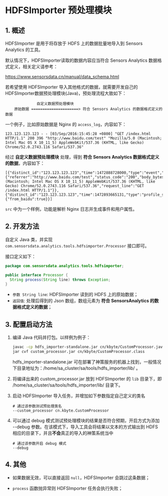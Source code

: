 # HDFSImporter 预处理模块

## 1. 概述

HDFSImporter 是用于将存放于 HDFS 上的数据批量地导入到 Sensors Analytics 的工具。

默认情况下，HDFSImporter读取的数据内容应当符合 Sensors Analytics 数据格式定义，相关定义请参考：

https://www.sensorsdata.cn/manual/data_schema.html

若希望使用 HDFSImporter 导入其他格式的数据，就需要开发自己的 HDFSImporter数据预处理模块(Java)，预处理流程大致如下：

```
              自定义数据预处理模块
    原始数据 =====================> 符合 Sensors Analytics 的数据格式定义的数据
```

一个例子，比如原始数据是 Nginx 的 `access_log`，内容如下：

```
123.123.123.123 - - [03/Sep/2016:15:45:28 +0800] "GET /index.html HTTP/1.1" 200 396 "http://www.baidu.com/test" "Mozilla/5.0 (Macintosh; Intel Mac OS X 10_11_5) AppleWebKit/537.36 (KHTML, like Gecko) Chrome/52.0.2743.116 Safari/537.36"
```

经过 **自定义数据预处理模块** 处理，得到 **符合 Sensors Analytics 数据格式定义的数据**，内容如下：

```
[{"distinct_id":"123.123.123.123","time":1472888728000,"type":"event","event":"RawPageView","properties":{"referrer":"http://www.baidu.com/test","status_code":"200","body_bytes_sent":396,"$ip":"123.123.123.123","$user_agent":"Mozilla/5.0 (Macintosh; Intel Mac OS X 10_11_5) AppleWebKit/537.36 (KHTML, like Gecko) Chrome/52.0.2743.116 Safari/537.36","request_line":"GET /index.html HTTP/1.1"}},{"distinct_id":"123.123.123.123","time":1472893665131,"type":"profile_set","properties":{"from_baidu":true}}]
```

`src` 中为一个样例，功能是解析 Nginx 日志并生成事件和用户属性。

## 2. 开发方法

自定义 Java 类，并实现 `com.sensorsdata.analytics.tools.hdfsimporter.Processor` 接口即可。

接口定义如下：

```java
package com.sensorsdata.analytics.tools.hdfsimporter;

public interface Processor {
  String process(String line) throws Exception;
}
```

* `参数 String line`: HDFSImporter 读到的 HDFS 上的原始数据；
* `返回值`: 处理后得到的 Json 数组，数组元素为 **符合 SensorsAnalytics 的数据格式定义的数据**；

## 3. 配置启动方法

1. 编译 Java 代码并打包。以样例为例子：

   ```bash
   javac -cp hdfs_importer-standalone.jar cn/kbyte/CustomProcessor.java
   jar cvf custom_processor.jar cn/kbyte/CustomProcessor.class
   ```

   hdfs_importer-standalone.jar 可在部署了神策服务的机器上找到，一般情况下目录地址为：/home/sa_cluster/sa/tools/hdfs_importer/lib/ 。

2. 将编译出来的 custom_processor.jar 放到 HDFSImporter 的 `lib` 目录下，即 /home/sa_cluster/sa/tools/hdfs_importer/lib/ 目录下。

3. 启动 HDFSImporter 导入任务，并增加如下参数指定自己定义的类名

   ```shell
   # 通过该参数测试预处理类名
   --custom_processor cn.kbyte.CustomProcessor
   ```

4. 可以通过 debug 模式测试预处理模块的结果是否符合预期，开启方式为添加 --debug 参数。在该模式下，导入工具会将结果以文本的方式输出到 HDFS 相应的目录下，并且**不会**真正的导入的神策系统当中

   ```shell
   # 通过该参数开启 debug 模式
   --debug
   ```

## 4. 其他

* 如果数据无效，可以直接返回 `null`，HDFSImporter 会跳过这条数据；
* `process` 函数抛异常则 HDFSImporter 任务会执行失败；

  ​

